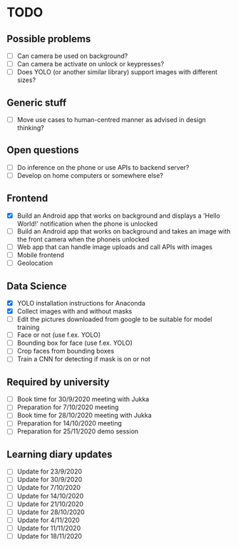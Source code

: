 # TODO

## Possible problems
- [ ] Can camera be used on background?
- [ ] Can camera be activate on unlock or keypresses?
- [ ] Does YOLO (or another similar library) support images with different sizes?

## Generic stuff
- [ ] Move use cases to human-centred manner as advised in design thinking?

## Open questions
- [ ] Do inference on the phone or use APIs to backend server?
- [ ] Develop on home computers or somewhere else?

## Frontend
- [x] Build an Android app that works on background and displays a 'Hello World!' notification when the phone is unlocked
- [ ] Build an Android app that works on background and takes an image with the front camera when the phoneis unlocked
- [ ] Web app that can handle image uploads and call APIs with images
- [ ] Mobile frontend
- [ ] Geolocation

## Data Science
- [x] YOLO installation instructions for Anaconda
- [x] Collect images with and without masks
- [ ] Edit the pictures downloaded from google to be suitable for model training
- [ ] Face or not (use f.ex. YOLO)
- [ ] Bounding box for face (use f.ex. YOLO)
- [ ] Crop faces from bounding boxes
- [ ] Train a CNN for detecting if mask is on or not

## Required by university
- [ ] Book time for 30/9/2020 meeting with Jukka
- [ ] Preparation for 7/10/2020 meeting
- [ ] Book time for 28/10/2020 meeting with Jukka
- [ ] Preparation for 14/10/2020 meeting
- [ ] Preparation for 25/11/2020 demo session

## Learning diary updates
- [ ] Update for 23/9/2020
- [ ] Update for 30/9/2020
- [ ] Update for 7/10/2020
- [ ] Update for 14/10/2020
- [ ] Update for 21/10/2020
- [ ] Update for 28/10/2020
- [ ] Update for 4/11/2020
- [ ] Update for 11/11/2020
- [ ] Update for 18/11/2020
